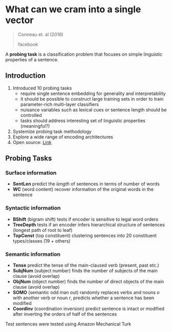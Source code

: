 # What can we cram into a single vector

> Conneau et. al (2018)
>
> facebook
>
> 



A **probing task** is a classification problem that focuses on simple linguistic properties of a sentence.



## Introduction

1. Introduced 10 probing tasks
   - require single sentence embedding for generality and interpretability
   - it should be possible to construct large training sets in order to train parameter-rich multi-layer classifiers
   - nuisance variables such as lexical cues or sentence length should be controlled
   - tasks should address interesting set of linguistic properties (meaningful?)
2. Systemize probing task methodology
3. Explore a wide range of encoding architectures
4. Open source: [Link](https://github.com/facebookresearch/SentEval/tree/master/data/probing)



## Probing Tasks

### Surface information

- **SentLen** predict the *length* of sentences in terms of number of words
- **WC** (word content) recover information of the original words in the sentence

### Syntactic information

- **BShift** (bigram shift) tests if encoder is sensitive to legal word orders
- **TreeDepth** tests if an encoder infers hierarchical structure of sentences (longest path of root to leaf)
- **TopConst** (top constituent) clustering sentences into 20 constituent types/classes (19 + others)

### Semantic information

- **Tense** predict the tense of the main-claused verb (present, past etc.)
- **SubjNum** (subject number) finds the number of subjects of the main clause (avoid overlap)
- **ObjNum** (object number) finds the number of direct objects of the main clause (avoid overlap)
- **SOMO** (semantic odd man out) randomly replaces verbs and nouns $o$ with another verb or noun $r$, predicts whether a sentence has been modified
- **CoordInv** (coordination inversion) predict sentence is intact or modified after inverting the orders of half of the sentences



Test sentences were tested using Amazon Mechanical Turk